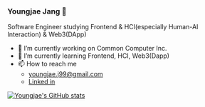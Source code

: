 ### Youngjae Jang 👋

Software Engineer studying Frontend & HCI(especially Human-AI Interaction) & Web3(DApp)
- 🔭 I’m currently working on Common Computer Inc.
- 🌱 I’m currently learning Frontend, HCI, Web3(Dapp)
- 📫 How to reach me
   - youngjae.j99@gmail.com
   - [Linked in](https://www.linkedin.com/in/youngjae-jang-a3b9621ab/)


[![Youngjae's GitHub stats](https://github-readme-stats.vercel.app/api?username=youngjae99)](https://github.com/anuraghazra/github-readme-stats)
